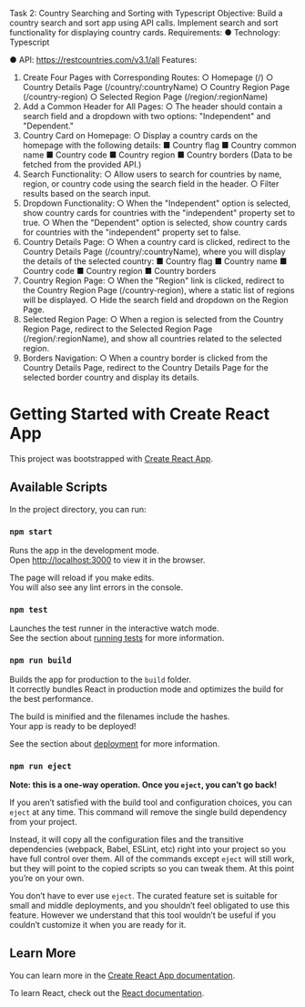 Task 2: Country Searching and Sorting
with Typescript
Objective: Build a country search and sort app using API calls. Implement search and
sort functionality for displaying country cards.
Requirements:
● Technology: Typescript

● API: https://restcountries.com/v3.1/all
Features:
1. Create Four Pages with Corresponding Routes:
○ Homepage (/)
○ Country Details Page (/country/:countryName)
○ Country Region Page (/country-region)
○ Selected Region Page (/region/:regionName)
2. Add a Common Header for All Pages:
○ The header should contain a search field and a dropdown with two
options: "Independent" and "Dependent."
3. Country Card on Homepage:
○ Display a country cards on the homepage with the following details:
■ Country flag
■ Country common name
■ Country code
■ Country region
■ Country borders
(Data to be fetched from the provided API.)
4. Search Functionality:
○ Allow users to search for countries by name, region, or country code using
the search field in the header.
○ Filter results based on the search input.
5. Dropdown Functionality:
○ When the "Independent" option is selected, show country cards for
countries with the "independent" property set to true.
○ When the "Dependent" option is selected, show country cards for
countries with the "independent" property set to false.
6. Country Details Page:
○ When a country card is clicked, redirect to the Country Details Page
(/country/:countryName), where you will display the details of the
selected country:
■ Country flag
■ Country name
■ Country code
■ Country region
■ Country borders
7. Country Region Page:
○ When the "Region" link is clicked, redirect to the Country Region Page
(/country-region), where a static list of regions will be displayed.
○ Hide the search field and dropdown on the Region Page.
8. Selected Region Page:
○ When a region is selected from the Country Region Page, redirect to the
Selected Region Page (/region/:regionName), and show all
countries related to the selected region.
9. Borders Navigation:
○ When a country border is clicked from the Country Details Page, redirect
to the Country Details Page for the selected border country and display its
details.




# Getting Started with Create React App

This project was bootstrapped with [Create React App](https://github.com/facebook/create-react-app).

## Available Scripts

In the project directory, you can run:

### `npm start`

Runs the app in the development mode.\
Open [http://localhost:3000](http://localhost:3000) to view it in the browser.

The page will reload if you make edits.\
You will also see any lint errors in the console.

### `npm test`

Launches the test runner in the interactive watch mode.\
See the section about [running tests](https://facebook.github.io/create-react-app/docs/running-tests) for more information.

### `npm run build`

Builds the app for production to the `build` folder.\
It correctly bundles React in production mode and optimizes the build for the best performance.

The build is minified and the filenames include the hashes.\
Your app is ready to be deployed!

See the section about [deployment](https://facebook.github.io/create-react-app/docs/deployment) for more information.

### `npm run eject`

**Note: this is a one-way operation. Once you `eject`, you can’t go back!**

If you aren’t satisfied with the build tool and configuration choices, you can `eject` at any time. This command will remove the single build dependency from your project.

Instead, it will copy all the configuration files and the transitive dependencies (webpack, Babel, ESLint, etc) right into your project so you have full control over them. All of the commands except `eject` will still work, but they will point to the copied scripts so you can tweak them. At this point you’re on your own.

You don’t have to ever use `eject`. The curated feature set is suitable for small and middle deployments, and you shouldn’t feel obligated to use this feature. However we understand that this tool wouldn’t be useful if you couldn’t customize it when you are ready for it.

## Learn More

You can learn more in the [Create React App documentation](https://facebook.github.io/create-react-app/docs/getting-started).

To learn React, check out the [React documentation](https://reactjs.org/).
